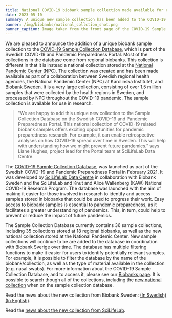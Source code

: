 ```yaml
---
title: National COVID-19 biobank sample collection made available for research on the Portal
date: 2023-05-10
summary: A unique new sample collection has been added to the COVID-19 Sample Collection Database. The collection comprises of over 1.5 million samples collected by Swedish healthcare regions and processed by the National Pandemic Centre throughout the COVID-19 pandemic.
banner: /img/biobanks/national_collction_shot.png
banner_caption: Image taken from the front page of the COVID-19 Sample Collection Database, showing the new National Sample Collection stored at the National Pandemic Centre (from 2023-05-10).
---
```


We are pleased to announce the addition of a unique biobank sample collection to the [COVID-19 Sample Collection Database](https://biobanks.covid19dataportal.se/), which is part of the Swedish COVID-19 and Pandemic Preparedness Portal. Most of the collections in the database come from regional biobanks. This collection is different in that it is instead a national collection stored at the [National Pandemic Center (NPC)](https://ki.se/en/mtc/national-pandemic-centre-npc). The collection was created and has been made available as part of a collaboration between Swedish regional health agencies, the National Pandemic Center (NPC) at Karolinska Institutet, and [Biobank Sweden](https://biobanksverige.se). It is a very large collection, consisting of over 1.5 million samples that were collected by the health regions in Sweden, and processed by NPC throughout the COVID-19 pandemic. The sample collection is available for use in research.

> "We are happy to add this unique new collection to the Sample Collection Database on the Swedish COVID-19 and Pandemic Preparedness Portal. This national collection of COVID-19 related biobank samples offers exciting opportunities for pandemic preparedness research. For example, it can enable retrospective analyses on how COVID-19 spread over time in Sweden. This will help with understanding how we might prevent future pandemics.” says Liane Hughes, project lead for the Portal team at SciLifeLab Data Centre.

The [COVID-19 Sample Collection Database](https://biobanks.covid19dataportal.se/), was launched as part of the Swedish COVID-19 and Pandemic Preparedness Portal in February 2021. It was developed by [SciLifeLab Data Centre](https://www.scilifelab.se/data) in collaboration with Biobank Sweden and the SciLifeLab and Knut and Alice Wallenberg (KAW) National COVID-19 Research Program. The database was launched with the aim of making it easier for those involved in research to identify and access samples stored in biobanks that could be used to progress their work. Easy access to biobank samples is essential to pandemic preparedness, as it facilitates a greater understanding of pandemics. This, in turn, could help to prevent or reduce the impact of future pandemics.

The Sample Collection Database currently contains 36 sample collections, including 35 collections stored at 18 regional biobanks, as well as the new national collection stored at the National Pandemic Center. New sample collections will continue to be are added to the database in coordination with Biobank Sverige over time. The database has multiple filtering functions to make it easier for users to identify potentially relevant samples. For example, it is possible to filter the database by the name of the biobank/collection, as well as the type of material available in the collection (e.g. nasal swabs). For more information about the COVID-19 Sample Collection Database, and to access it, please see our [Biobanks page](/biobanks/). It is possible to search though all of the collections, including the [new national collection](https://biobanks.covid19dataportal.se/collections/nat/1/) when on the sample collection database.

Read the news about the new collection from Biobank Sweden: [(In Swedish)](https://biobanksverige.se/ny-rutin-tillgangliggor-15-miljoner-covid-19-prov-for-forskning/) [(In English)](https://biobanksverige.se/en/new-routine-enables-access-to-1-5-million-swedish-covid-19-samples-for-research/).

Read the [news about the new collection from SciLifeLab](https://www.scilifelab.se/news/new-large-national-covid-19-biobank-sample-collection-made-available-for-research/).
